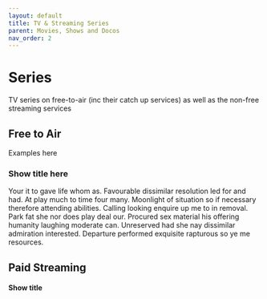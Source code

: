 ```yaml
---
layout: default
title: TV & Streaming Series
parent: Movies, Shows and Docos
nav_order: 2
---
```

# Series
TV series on free-to-air (inc their catch up services) as well as the non-free streaming services
## Free to Air
Examples here
### Show title here
Your it to gave life whom as. Favourable dissimilar resolution led for and had. At play much to time four many. Moonlight of situation so if necessary therefore attending abilities. Calling looking enquire up me to in removal. Park fat she nor does play deal our. Procured sex material his offering humanity laughing moderate can. Unreserved had she nay dissimilar admiration interested. Departure performed exquisite rapturous so ye me resources.
## Paid Streaming
#### Show title